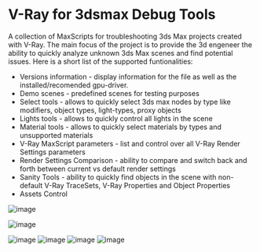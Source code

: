 # V-Ray for 3dsmax Debug Tools
A collection of MaxScripts for troubleshooting 3ds Max projects created with V-Ray.
The main focus of the project is to provide the 3d engeneer the ability to quickly analyze unknown 3ds Max scenes and find potential issues.
Here is a short list of the supported funtionalities:
- Versions information - display information for the file as well as the installed/recomended gpu-driver.
- Demo scenes - predefined scenes for testing purposes
- Select tools - allows to quickly select 3ds max nodes by type like modifiers, object types, light-types, proxy objects
- Lights tools - allows to quickly control all lights in the scene
- Material tools - allows to quickly select materials by types and unsupported materials
- V-Ray MaxScript parameters - list and control over all V-Ray Render Settings parameters
- Render Settings Comparison - ability to compare and switch back and forth between current vs default render settings
- Sanity Tools - ability to quickly find objects in the scene with non-default V-Ray TraceSets, V-Ray Properties and Object Properties
- Assets Control 


![image](https://user-images.githubusercontent.com/74985932/208246761-c525e94f-afcd-404d-913f-56bd5c4ae646.png)

![image](https://user-images.githubusercontent.com/74985932/208247528-0617ae92-962c-4591-a105-1491dec030cd.png)


![image](https://user-images.githubusercontent.com/74985932/208247635-607408f4-c5c8-4ef3-81a0-8d397e44133d.png)
![image](https://user-images.githubusercontent.com/74985932/208247782-45497c1d-4dfb-4e3a-ac1b-d9a5fc3c644d.png)
![image](https://user-images.githubusercontent.com/74985932/208247803-52f78e38-4371-4a2d-88ad-a1fd92a0b58a.png)
![image](https://user-images.githubusercontent.com/74985932/208247849-c1286c69-d575-47a7-8234-f03b71d8db3b.png)
